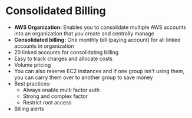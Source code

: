 # Consolidated Billing

* **AWS Organization:** Enables you to consolidate multiple AWS accounts into an organization that you create and centrally manage
* **Consolidated billing:** One monthly bill \(paying account\) for all linked accounts in organization
* 20 linked accounts for consolidating billing
* Easy to track charges and allocate costs
* Volume pricing
* You can also reserve EC2 instances and if one group isn't using them, you can carry them over to another group to save money
* Best practices:
  * Always enable multi factor auth
  * Strong and complex factor
  * Restrict root access
* Billing alerts

